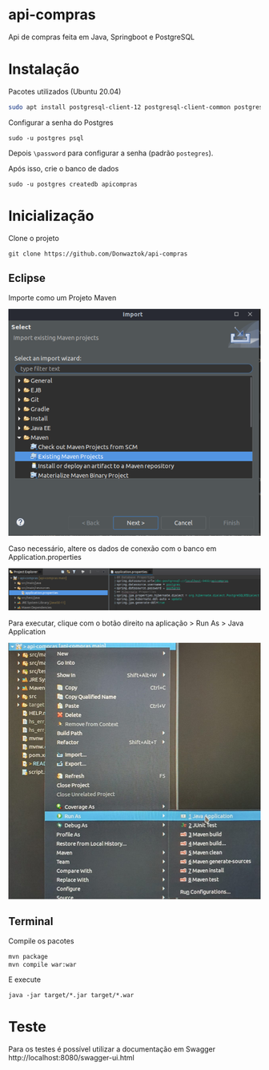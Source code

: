 # api-compras

Api de compras feita em Java, Springboot e PostgreSQL

# Instalação

Pacotes utilizados (Ubuntu 20.04)

```bash
sudo apt install postgresql-client-12 postgresql-client-common postgresql postgresql-contrib openjdk-11-jdk
```

Configurar a senha do Postgres
```
sudo -u postgres psql
```
Depois ```\password``` para configurar a senha (padrão ```postegres```).

Após isso, crie o banco de dados
```
sudo -u postgres createdb apicompras
```

# Inicialização

Clone o projeto 
```
git clone https://github.com/Donwaztok/api-compras
```

## Eclipse

Importe como um Projeto Maven

![ImportMaven](Doc/importMaven.png)

Caso necessário, altere os dados de conexão com o banco em Application.properties

![ImportMaven](Doc/application.png)

Para executar, clique com o botão direito na aplicação > Run As > Java Application

![ImportMaven](Doc/run.jpeg)

## Terminal

Compile os pacotes

```
mvn package
mvn compile war:war
```

E execute 

```
java -jar target/*.jar target/*.war
```

# Teste

Para os testes é possível utilizar a documentação em Swagger
http://localhost:8080/swagger-ui.html
